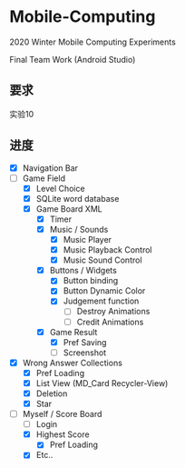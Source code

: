 # Mobile-Computing

2020 Winter Mobile Computing Experiments

Final Team Work (Android Studio)

## 要求

实验10

## 进度

- [x] Navigation Bar
- [ ] Game Field
  - [x] Level Choice
  - [x] SQLite word database
  - [x] Game Board XML
    - [x] Timer
    - [x] Music / Sounds
      - [x] Music Player
      - [x] Music Playback Control
      - [x] Music Sound Control
    - [x] Buttons / Widgets
      - [x] Button binding 
      - [x] Button Dynamic Color
      - [x] Judgement function
        - [ ] Destroy Animations
        - [ ] Credit Animations
    - [x] Game Result
      - [x] Pref Saving
      - [ ] Screenshot
- [x] Wrong Answer Collections
  - [x] Pref Loading
  - [x] List View (MD_Card Recycler-View)
  - [x] Deletion
  - [x] Star
- [ ] Myself / Score Board
  - [ ] Login
  - [x] Highest Score
    - [x] Pref Loading
  - [x] Etc..